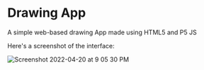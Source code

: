 # Drawing App

A simple web-based drawing App made using HTML5 and P5 JS

Here's a screenshot of the interface:

![Screenshot 2022-04-20 at 9 05 30 PM](https://user-images.githubusercontent.com/22546237/164268541-efb31af3-1b54-4b1f-aeb2-8394e61bb336.png)
